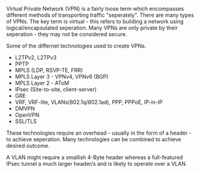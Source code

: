 Virtual Private Network (VPN) is a fairly loose term which encompasses different methods of transporting traffic "seperately".  There are many types of VPNs.  The key term is virtual - this refers to building a network using logical/encapsulated seperation.  Many VPNs are only private by their seperation - they may not be considered secure.

Some of the differnet technologies used to create VPNs.


* L2TPv2, L2TPv3
* PPTP
* MPLS (LDP, RSVP-TE, FRR)
* MPLS Layer 3 - VPNv4, VPNv6 (BGP)
* MPLS Layer 2 - AToM
* IPsec (Site-to-site, client-server)
* GRE
* VRF, VRF-lite, VLANs(802.1q/802.1ad), PPP, PPPoE, IP-in-IP
* DMVPN
* OpenVPN
* SSL/TLS


These technologies require an overhead - usually in the form of a header - to achieve seperation.  Many technologies can be combined to achieve desired outcome.

A VLAN might require a smallish 4-Byte header whereas a full-featured IPsec tunnel a much larger header/s and is likely to operate over a VLAN.
